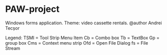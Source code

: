# PAW-project
Windows forms application. Theme: video cassette rentals.
@author Andrei Tecșor

Legend:
TSMI = Tool Strip Menu Item
Cb = Combo box
Tb = TextBox
Gp = group box 
Cms = Context menu strip
Ofd = Open File Dialog
fs = File Stream